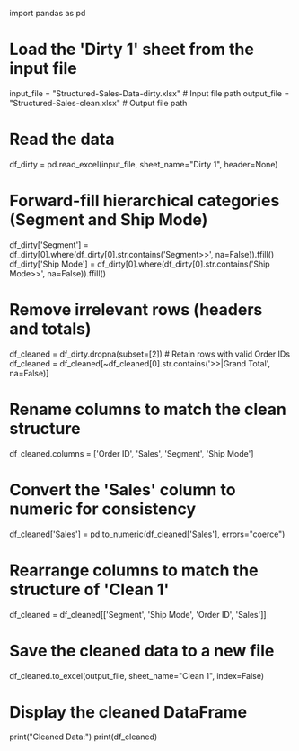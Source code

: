 import pandas as pd

# Load the 'Dirty 1' sheet from the input file
input_file = "Structured-Sales-Data-dirty.xlsx"  # Input file path
output_file = "Structured-Sales-clean.xlsx"      # Output file path

# Read the data
df_dirty = pd.read_excel(input_file, sheet_name="Dirty 1", header=None)

# Forward-fill hierarchical categories (Segment and Ship Mode)
df_dirty['Segment'] = df_dirty[0].where(df_dirty[0].str.contains('Segment>>', na=False)).ffill()
df_dirty['Ship Mode'] = df_dirty[0].where(df_dirty[0].str.contains('Ship Mode>>', na=False)).ffill()

# Remove irrelevant rows (headers and totals)
df_cleaned = df_dirty.dropna(subset=[2])  # Retain rows with valid Order IDs
df_cleaned = df_cleaned[~df_cleaned[0].str.contains('>>|Grand Total', na=False)]

# Rename columns to match the clean structure
df_cleaned.columns = ['Order ID', 'Sales', 'Segment', 'Ship Mode']

# Convert the 'Sales' column to numeric for consistency
df_cleaned['Sales'] = pd.to_numeric(df_cleaned['Sales'], errors="coerce")

# Rearrange columns to match the structure of 'Clean 1'
df_cleaned = df_cleaned[['Segment', 'Ship Mode', 'Order ID', 'Sales']]

# Save the cleaned data to a new file
df_cleaned.to_excel(output_file, sheet_name="Clean 1", index=False)

# Display the cleaned DataFrame
print("Cleaned Data:")
print(df_cleaned)
